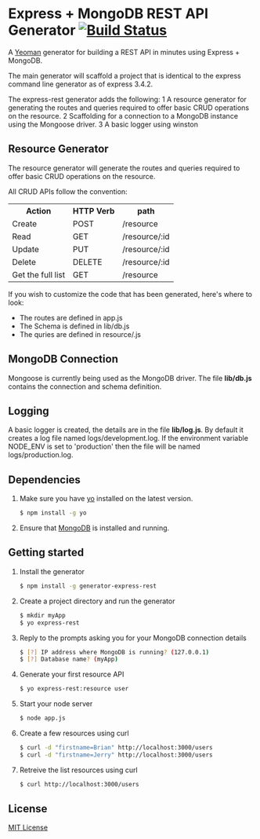 # Express + MongoDB REST API Generator [![Build Status](https://secure.travis-ci.org/brianviveiros/generator-express-rest.png?branch=master)](https://travis-ci.org/brianviveiros/generator-express-rest)

A [Yeoman](http://yeoman.io) generator for building a REST API in minutes using Express + MongoDB.

The main generator will scaffold a project that is identical to the express command line generator as of express 3.4.2.

The express-rest generator adds the following:
1 A resource generator for generating the routes and queries required to offer basic CRUD operations on the resource.
2 Scaffolding for a connection to a MongoDB instance using the Mongoose driver.
3 A basic logger using winston

## Resource Generator
The resource generator will generate the routes and queries required to offer basic CRUD operations on the resource.

All CRUD APIs follow the convention:
<table>
  <tr><th>Action</th><th>HTTP Verb</th><th>path</th></tr>
  <tr><td>Create</td><td>POST</td><td>/resource</td></tr>
  <tr><td>Read</td><td>GET</td><td>/resource/:id</td></tr>
  <tr><td>Update</td><td>PUT</td><td>/resource/:id</td></tr>
  <tr><td>Delete</td><td>DELETE</td><td>/resource/:id</td></tr>
  <tr><td>Get the full list</td><td>GET</td><td>/resource</td></tr>
</table>

If you wish to customize the code that has been generated, here's where to look:
* The routes are defined in app.js
* The Schema is defined in lib/db.js
* The quries are defined in resource/<resource>.js

## MongoDB Connection
Mongoose is currently being used as the MongoDB driver. The file **lib/db.js** contains the connection and schema definition.

## Logging
A basic logger is created, the details are in the file **lib/log.js**.  By default it creates a log file named logs/development.log.  If the environment variable NODE_ENV is set to 'production' then the file will be named logs/production.log.

## Dependencies
1. Make sure you have [yo](https://github.com/yeoman/yo) installed on the latest version.
	```bash
	$ npm install -g yo
	```
1. Ensure that [MongoDB](http://www.mongodb.org/) is installed and running.

## Getting started
1. Install the generator

	```bash
	$ npm install -g generator-express-rest
	```
	
1. Create a project directory and run the generator

	```bash
	$ mkdir myApp
	$ yo express-rest
	```
	
1. Reply to the prompts asking you for your MongoDB connection details

	```bash
	$ [?] IP address where MongoDB is running? (127.0.0.1)
	$ [?] Database name? (myApp)
	```
	
1. Generate your first resource API

	```bash
	$ yo express-rest:resource user
	```
	
1. Start your node server

	```bash
	$ node app.js
	```
	
1. Create a few resources using curl

	```bash
	$ curl -d "firstname=Brian" http://localhost:3000/users
	$ curl -d "firstname=Jerry" http://localhost:3000/users
	```
	
1. Retreive the list resources using curl

	```bash
	$ curl http://localhost:3000/users
	```

## License
[MIT License](http://en.wikipedia.org/wiki/MIT_License)
